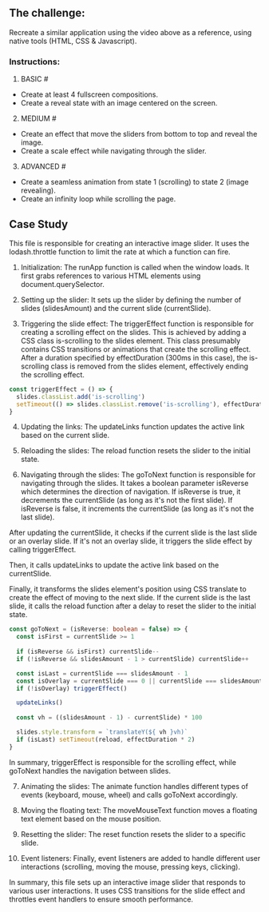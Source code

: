 

## The challenge:
Recreate a similar application using the video above as a reference, using native tools (HTML, CSS & Javascript).

### Instructions:
1. BASIC #
- Create at least 4 fullscreen compositions.
- Create a reveal state with an image centered on the screen.

2. MEDIUM #
- Create an effect that move the sliders from bottom to top and reveal the image.
- Create a scale effect while navigating through the slider.

3. ADVANCED #
- Create a seamless animation from state 1 (scrolling) to state 2 (image revealing).
- Create an infinity loop while scrolling the page.

## Case Study

This file is responsible for creating an interactive image slider. It uses the lodash.throttle function to limit the rate at which a function can fire.

1. Initialization: The runApp function is called when the window loads. It first grabs references to various HTML elements using document.querySelector.

2. Setting up the slider: It sets up the slider by defining the number of slides (slidesAmount) and the current slide (currentSlide).

3. Triggering the slide effect: The triggerEffect function is responsible for creating a scrolling effect on the slides. This is achieved by adding a CSS class is-scrolling to the slides element. This class presumably contains CSS transitions or animations that create the scrolling effect. After a duration specified by effectDuration (300ms in this case), the is-scrolling class is removed from the slides element, effectively ending the scrolling effect.

```typescript
const triggerEffect = () => {
  slides.classList.add('is-scrolling')
  setTimeout(() => slides.classList.remove('is-scrolling'), effectDuration)
}
```


4. Updating the links: The updateLinks function updates the active link based on the current slide.

5. Reloading the slides: The reload function resets the slider to the initial state.

6. Navigating through the slides: The goToNext function is responsible for navigating through the slides. It takes a boolean parameter isReverse which determines the direction of navigation. If isReverse is true, it decrements the currentSlide (as long as it's not the first slide). If isReverse is false, it increments the currentSlide (as long as it's not the last slide).

After updating the currentSlide, it checks if the current slide is the last slide or an overlay slide. If it's not an overlay slide, it triggers the slide effect by calling triggerEffect.

Then, it calls updateLinks to update the active link based on the currentSlide.

Finally, it transforms the slides element's position using CSS translate to create the effect of moving to the next slide. If the current slide is the last slide, it calls the reload function after a delay to reset the slider to the initial state.
  
```typescript
const goToNext = (isReverse: boolean = false) => {
  const isFirst = currentSlide >= 1
  
  if (isReverse && isFirst) currentSlide--
  if (!isReverse && slidesAmount - 1 > currentSlide) currentSlide++

  const isLast = currentSlide === slidesAmount - 1
  const isOverlay = currentSlide === 0 || currentSlide === slidesAmount
  if (!isOverlay) triggerEffect()

  updateLinks()
  
  const vh = ((slidesAmount - 1) - currentSlide) * 100

  slides.style.transform = `translateY(${ vh }vh)`
  if (isLast) setTimeout(reload, effectDuration * 2)
}
```

In summary, triggerEffect is responsible for the scrolling effect, while goToNext handles the navigation between slides.

7. Animating the slides: The animate function handles different types of events (keyboard, mouse, wheel) and calls goToNext accordingly.

8. Moving the floating text: The moveMouseText function moves a floating text element based on the mouse position.

9. Resetting the slider: The reset function resets the slider to a specific slide.

10. Event listeners: Finally, event listeners are added to handle different user interactions (scrolling, moving the mouse, pressing keys, clicking).

In summary, this file sets up an interactive image slider that responds to various user interactions. It uses CSS transitions for the slide effect and throttles event handlers to ensure smooth performance.
